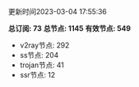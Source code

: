 更新时间2023-03-04 17:55:36

**总订阅: 73**
**总节点: 1145**
**有效节点: 549**
- v2ray节点: 292
- ss节点: 204
- trojan节点: 41
- ssr节点: 12
